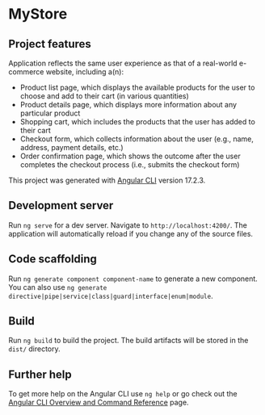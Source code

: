 # MyStore

## Project features

Application reflects the same user experience as that of a real-world e-commerce website, including a(n):

 - Product list page, which displays the available products for the user to choose and add to their cart (in various quantities)
 - Product details page, which displays more information about any particular product
 - Shopping cart, which includes the products that the user has added to their cart
 - Checkout form, which collects information about the user (e.g., name, address, payment details, etc.)
 - Order confirmation page, which shows the outcome after the user completes the checkout process (i.e., submits the checkout form)

This project was generated with [Angular CLI](https://github.com/angular/angular-cli) version 17.2.3.

## Development server

Run `ng serve` for a dev server. Navigate to `http://localhost:4200/`. The application will automatically reload if you change any of the source files.

## Code scaffolding

Run `ng generate component component-name` to generate a new component. You can also use `ng generate directive|pipe|service|class|guard|interface|enum|module`.

## Build

Run `ng build` to build the project. The build artifacts will be stored in the `dist/` directory.

## Further help

To get more help on the Angular CLI use `ng help` or go check out the [Angular CLI Overview and Command Reference](https://angular.io/cli) page.
